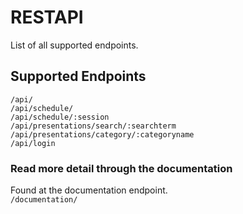 # RESTAPI
List of all supported endpoints.
## Supported Endpoints
 `/api/`\
 `/api/schedule/`\
 `/api/schedule/:session`\
 `/api/presentations/search/:searchterm`\
 `/api/presentations/category/:categoryname`\
 `/api/login`

### Read more detail through the documentation
Found at the documentation endpoint. \
`/documentation/`

